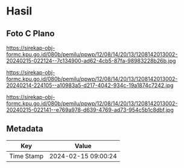 # Hasil

## Foto C Plano

https://sirekap-obj-formc.kpu.go.id/080b/pemilu/ppwp/12/08/14/20/13/1208142013002-20240215-022124--7c134900-ad62-4cb5-87fa-98983228b26b.jpg

https://sirekap-obj-formc.kpu.go.id/080b/pemilu/ppwp/12/08/14/20/13/1208142013002-20240214-224105--a10983a5-d217-4042-934c-19a1874c7242.jpg

https://sirekap-obj-formc.kpu.go.id/080b/pemilu/ppwp/12/08/14/20/13/1208142013002-20240215-022141--e769a978-d639-4769-ad73-954c5b1c8dbf.jpg


## Metadata

| Key        | Value               |
| ---------- | ------------------- |
| Time Stamp | 2024-02-15 09:00:24 |



